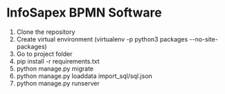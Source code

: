 # InfoSapex BPMN Software

1. Clone the repository
2. Create virtual environment (virtualenv -p python3 packages --no-site-packages)
3. Go to project folder
3. pip install -r requirements.txt
4. python manage.py migrate
5. python manage.py loaddata import_sql/sql.json
5. python manage.py runserver

